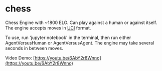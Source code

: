 # chess
Chess Engine with ~1800 ELO. Can play against a human or against itself. The engine accepts moves in [UCI](https://en.wikipedia.org/wiki/Universal_Chess_Interface) format.

To use, run 'jupyter notebook' in the terminal, then run either AgentVersusHuman or AgentVersusAgent. The engine may take several seconds in between moves.

Video Demo: [https://youtu.be/6AbY2r8Wnno](https://youtu.be/6AbY2r8Wnno)
